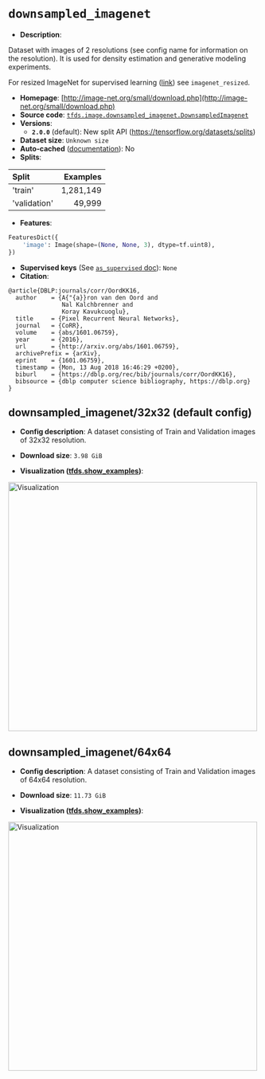 <div itemscope itemtype="http://schema.org/Dataset">
  <div itemscope itemprop="includedInDataCatalog" itemtype="http://schema.org/DataCatalog">
    <meta itemprop="name" content="TensorFlow Datasets" />
  </div>

  <meta itemprop="name" content="downsampled_imagenet" />
  <meta itemprop="description" content="Dataset with images of 2 resolutions (see config name for information on the resolution).&#10;It is used for density estimation and generative modeling experiments.&#10;&#10;For resized ImageNet for supervised learning ([link](https://patrykchrabaszcz.github.io/Imagenet32/)) see `imagenet_resized`.&#10;&#10;To use this dataset:&#10;&#10;```python&#10;import tensorflow_datasets as tfds&#10;&#10;ds = tfds.load(&#x27;downsampled_imagenet&#x27;, split=&#x27;train&#x27;)&#10;for ex in ds.take(4):&#10;  print(ex)&#10;```&#10;&#10;See [the guide](https://www.tensorflow.org/datasets/overview) for more&#10;informations on [tensorflow_datasets](https://www.tensorflow.org/datasets).&#10;&#10;&lt;img src=&quot;https://storage.googleapis.com/tfds-data/visualization/downsampled_imagenet-32x32-2.0.0.png&quot; alt=&quot;Visualization&quot; width=&quot;500px&quot;&gt;&#10;&#10;" />
  <meta itemprop="url" content="https://www.tensorflow.org/datasets/catalog/downsampled_imagenet" />
  <meta itemprop="sameAs" content="http://image-net.org/small/download.php" />
  <meta itemprop="citation" content="@article{DBLP:journals/corr/OordKK16,&#10;  author    = {A{&quot;{a}}ron van den Oord and&#10;               Nal Kalchbrenner and&#10;               Koray Kavukcuoglu},&#10;  title     = {Pixel Recurrent Neural Networks},&#10;  journal   = {CoRR},&#10;  volume    = {abs/1601.06759},&#10;  year      = {2016},&#10;  url       = {http://arxiv.org/abs/1601.06759},&#10;  archivePrefix = {arXiv},&#10;  eprint    = {1601.06759},&#10;  timestamp = {Mon, 13 Aug 2018 16:46:29 +0200},&#10;  biburl    = {https://dblp.org/rec/bib/journals/corr/OordKK16},&#10;  bibsource = {dblp computer science bibliography, https://dblp.org}&#10;}" />
</div>

# `downsampled_imagenet`

*   **Description**:

Dataset with images of 2 resolutions (see config name for information on the
resolution). It is used for density estimation and generative modeling
experiments.

For resized ImageNet for supervised learning
([link](https://patrykchrabaszcz.github.io/Imagenet32/)) see `imagenet_resized`.

*   **Homepage**:
    [http://image-net.org/small/download.php](http://image-net.org/small/download.php)
*   **Source code**:
    [`tfds.image.downsampled_imagenet.DownsampledImagenet`](https://github.com/tensorflow/datasets/tree/master/tensorflow_datasets/image/downsampled_imagenet.py)
*   **Versions**:
    *   **`2.0.0`** (default): New split API
        (https://tensorflow.org/datasets/splits)
*   **Dataset size**: `Unknown size`
*   **Auto-cached**
    ([documentation](https://www.tensorflow.org/datasets/performances#auto-caching)):
    No
*   **Splits**:

Split        | Examples
:----------- | --------:
'train'      | 1,281,149
'validation' | 49,999

*   **Features**:

```python
FeaturesDict({
    'image': Image(shape=(None, None, 3), dtype=tf.uint8),
})
```

*   **Supervised keys** (See
    [`as_supervised` doc](https://www.tensorflow.org/datasets/api_docs/python/tfds/load#args)):
    `None`
*   **Citation**:

```
@article{DBLP:journals/corr/OordKK16,
  author    = {A{"{a}}ron van den Oord and
               Nal Kalchbrenner and
               Koray Kavukcuoglu},
  title     = {Pixel Recurrent Neural Networks},
  journal   = {CoRR},
  volume    = {abs/1601.06759},
  year      = {2016},
  url       = {http://arxiv.org/abs/1601.06759},
  archivePrefix = {arXiv},
  eprint    = {1601.06759},
  timestamp = {Mon, 13 Aug 2018 16:46:29 +0200},
  biburl    = {https://dblp.org/rec/bib/journals/corr/OordKK16},
  bibsource = {dblp computer science bibliography, https://dblp.org}
}
```

## downsampled_imagenet/32x32 (default config)

*   **Config description**: A dataset consisting of Train and Validation images
    of 32x32 resolution.

*   **Download size**: `3.98 GiB`

*   **Visualization
    ([tfds.show_examples](https://www.tensorflow.org/datasets/api_docs/python/tfds/visualization/show_examples))**:

<img src="https://storage.googleapis.com/tfds-data/visualization/downsampled_imagenet-32x32-2.0.0.png" alt="Visualization" width="500px">

## downsampled_imagenet/64x64

*   **Config description**: A dataset consisting of Train and Validation images
    of 64x64 resolution.

*   **Download size**: `11.73 GiB`

*   **Visualization
    ([tfds.show_examples](https://www.tensorflow.org/datasets/api_docs/python/tfds/visualization/show_examples))**:

<img src="https://storage.googleapis.com/tfds-data/visualization/downsampled_imagenet-64x64-2.0.0.png" alt="Visualization" width="500px">
